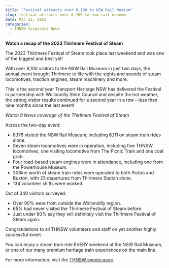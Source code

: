 ```yaml
---
title: "Festival attracts over 8,100 to NSW Rail Museum"
slug: festival-attracts-over-8,100-to-nsw-rail-museum
date: Mar 22, 2023
categories:
  - THNSW Corporate News
---
```



**Watch a recap of the 2023 Thirlmere Festival of Steam**

The 2023 Thirlmere Festival of Steam took place last weekend and was one of the biggest and best yet!

With over 8,100 visitors to the NSW Rail Museum in just two days, the annual event brought Thirlmere to life with the sights and sounds of steam locomotives, traction engines, steam machinery and more.

This is the second year Transport Heritage NSW has delivered the Festival in partnership with Wollondilly Shire Council and despite the hot weather, the strong visitor results continued for a second year in a row – less than nine months since the last event!

*Watch 9 News coverage of the Thirlmere Festival of Steam*

Across the two-day event:

* 8,176 visited the NSW Rail Museum, including 6,111 on steam train rides alone.
* Seven steam locomotives were in operation, including five THNSW locomotives, one visiting locomotive from The Picnic Train and one coal grab.
* Four road-based steam engines were in attendance, including one from the Powerhouse Museum.
* 306km worth of steam train rides were operated to both Picton and Buxton, with 23 departures from Thirlmere Station alone.
* 134 volunteer shifts were worked.

Out of 340 visitors surveyed:

* Over 90% were from outside the Wollondilly region.
* 65% had never visited the Thirlmere Festival of Steam before.
* Just under 90% say they will definitely visit the Thirlmere Festival of Steam again.

Congratulations to all THNSW volunteers and staff on yet another highly successful event.

You can enjoy a steam train ride EVERY weekend at the NSW Rail Museum, or one of our many premium heritage train experiences on the main line.

For more information, visit the [THNSW events page](http://www.thnsw.com.au/events).
